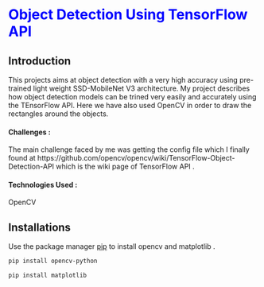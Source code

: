 <h1 style = "color:blue"> Object Detection Using TensorFlow API</h1>
<h2>Introduction</h2>
<p> This projects aims at object detection with a very high accuracy using pre-trained light weight SSD-MobileNet V3 architecture. 
My project describes how object detection models can be trined very easily and accurately using the TEnsorFlow API.
Here we have also used OpenCV in order to draw the rectangles around the objects.
<h4>Challenges  :</h4>
The main challenge faced by me was getting the config file which I finally found at https://github.com/opencv/opencv/wiki/TensorFlow-Object-Detection-API which is the wiki page of TensorFlow API . 
<h4>Technologies Used  :</h4>OpenCV 
</p>
<h2>Installations</h2>

Use the package manager [pip](https://pip.pypa.io/en/stable/) to install opencv and matplotlib .
```bash
pip install opencv-python
```
```bash
pip install matplotlib
```